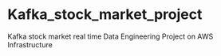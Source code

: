 # Kafka_stock_market_project
Kafka stock market real time Data Engineering Project on AWS Infrastructure
